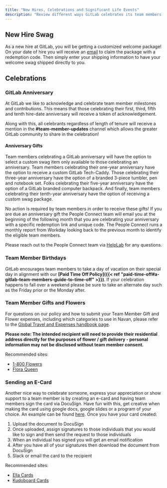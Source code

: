 ```yaml
---
title: "New Hires, Celebrations and Significant Life Events"
description: "Review different ways GitLab celebrates its team members."
---
```


## New Hire Swag

As a new hire at GitLab, you will be getting a customized welcome package! On your date of hire you will receive an [email](https://internal.gitlab.com/handbook/people-group/people-operations/people-connect/onboarding_process/#new-hire-swag-email) to claim the package with a redemption code. Then simply enter your shipping information to have your welcome swag shipped directly to you.

## Celebrations

### GitLab Anniversary

At GitLab we like to acknowledge and celebrate team member milestones and contributions. This means that those celebrating their first, third, fifth and tenth hire-date anniversary will receive a token of acknowledgement.

Along with this, all celebrants regardless of length of tenure will receive a mention in the **#team-member-updates** channel which allows the greater GitLab community to share in the celebration!

#### Anniversary Gifts

Team members celebrating a GitLab anniversary will have the option to select a custom swag item only available to those celebrating an anniversary. Team members celebrating their one-year anniversary have the option to receive a custom GitLab Tech-Caddy. Those celebrating their three-year anniversary have the option of a branded 3-piece tumbler, pen and notebook set. Folks celebrating their five-year anniversary have the option of a GitLab branded computer backpack. And finally, team members celebrating their tenth-year anniversary have the option of receiving a custom swag package.

No action is required by team members in order to receive these gifts! If you are due an anniversary gift the People Connect team will email you at the beginning of the following month that you are celebrating your anniversary with a specific redemption link and unique code. The People Connect runs a monthly report from Workday looking back to the previous month to identify the eligible team members.

Please reach out to the People Connect team via [HelpLab](https://helplab.gitlab.systems/esc?id=emp_taxonomy_topic&topic_id=57e1ad3997804e50a326158de053af3d) for any questions.

### Team Member Birthdays

GitLab encourages team members to take a day of vacation on their special day in alignment with our **[Paid Time Off Policy]({{< ref "paid-time-off#a-gitlab-team-members-guide-to-time-off" >}})**. If your celebration happens to fall over a weekend please be sure to take an alternate day such as the Friday prior or the Monday after.

### Team Member Gifts and Flowers

For questions on our policy and how to submit your Team Member Gift and Flower expenses, including which categories to use in Navan, please refer to the [Global Travel and Expenses handbook page](/handbook/finance/expenses/).

**Please note: The intended recipient will need to provide their residential address directly for the purposes of flower / gift delivery - personal information may not be disclosed without team member consent.**

Recommended sites:

- [1-800 Flowers](https://www.1800flowers.com/)
- [Flora Queen](https://www.floraqueen.com/)

### Sending an E-Card

Another nice way to celebrate someone, express your appreciation or show support to a team member is by creating an e-card and having team members sign the card via DocuSign. Have fun with this, get creative when making the card using google docs, google slides or a program of your choice.
An example can be found [here](https://documentcloud.adobe.com/link/track?uri=urn:aaid:scds:US:6034eed9-38e3-440e-bf5a-297905e13f06).
Once you have your card created:

1. Upload the document to DocuSign
1. Once uploaded, assign signatures to those individuals that you would like to sign and then send the request to those individuals
1. When an individual has signed you will get an email notification
1. After you have all of your signatures then download the document from DocuSign
1. Slack or email the card to the recipient

Recommended sites:

- [Ella Cards](https://www.ellacard.com/)
- [Kudoboard Cards](https://www.kudoboard.com/)
